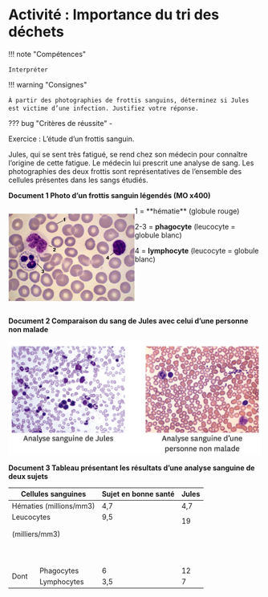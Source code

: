 # Activité : Importance du tri des déchets

!!! note "Compétences"

    Interpréter 

!!! warning "Consignes"

    À partir des photographies de frottis sanguins, déterminez si Jules est victime d’une infection. Justifiez votre réponse.

    
??? bug "Critères de réussite"
    - 




Exercice : L’étude d’un frottis sanguin.

Jules, qui se sent très fatigué, se rend chez son médecin pour connaître l’origine de cette fatigue. Le médecin lui prescrit une analyse de sang.
Les photographies des deux frottis sont représentatives de l’ensemble des cellules présentes dans les sangs étudiés.



**Document 1 Photo d’un frottis sanguin légendés (MO x400)**

<div markdown style="display:flex; flex-direction: row;">
<div markdown style="flex: 1 1 0; flex-direction: row;">

![](Pictures/frottisSanguinMalade.jpg)
</div>
<div markdown style="flex: 1 1 0;  flex-direction: column;">
1 = **hématie** (globule rouge)

2-3 = **phagocyte** (leucocyte = globule blanc)

4 = **lymphocyte** (leucocyte = globule blanc)
</div>
</div>

**Document 2 Comparaison du sang de Jules avec celui d’une personne non malade**

![](Pictures/frottisSanguinMaladeEtSain.png)


**Document 3 Tableau présentant les résultats d’une analyse sanguine de deux sujets**

<table>
<thead>
  <tr>
    <th colspan="2">Cellules sanguines</th>
    <th>Sujet en bonne santé</th>
    <th>Jules</th>
  </tr>
</thead>
<tbody>
  <tr>
    <td colspan="2">Hématies (millions/mm3)</td>
    <td>4,7</td>
    <td>4,7</td>
  </tr>
  <tr>
    <td colspan="2">Leucocytes<br> <br>(milliers/mm3)<br> <br><br> <br></td>
    <td>9,5<br> <br> <br> <br><br> <br></td>
    <td>19<br> <br><br> <br><br> </td>
  </tr>
  <tr>
    <td rowspan="2">Dont</td>
    <td>Phagocytes</td>
    <td>6</td>
    <td>12</td>
  </tr>
  <tr>
    <td>Lymphocytes</td>
    <td>3,5</td>
    <td>7</td>
  </tr>
</tbody>
</table>